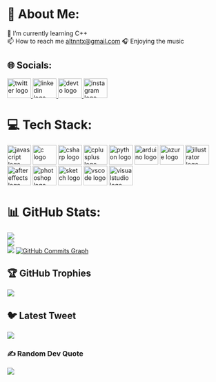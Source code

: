 # 💫 About Me:

🌱 I’m currently learning C++ <br>
📫 How to reach me altnntx@gmail.com
🎧 Enjoying the music

## 🌐 Socials:
<div align="left">
  <a href="https://twitter.com/ittsganok" target="_blank">
    <img src="https://raw.githubusercontent.com/maurodesouza/profile-readme-generator/master/src/assets/icons/social/twitter/default.svg" width="55" height="45" alt="twitter logo"  />
  </a>
  <a href="https://www.linkedin.com/in/alexander-tsghanok-135424250/" target="_blank">
    <img src="https://raw.githubusercontent.com/maurodesouza/profile-readme-generator/master/src/assets/icons/social/linkedin/default.svg" width="55" height="45" alt="linkedin logo"  />
  </a>
  <a href="https://dev.to/m1lean" target="_blank">
    <img src="https://raw.githubusercontent.com/maurodesouza/profile-readme-generator/master/src/assets/icons/social/devto/default.svg" width="55" height="45" alt="devto logo"  />
  </a>
  <a href="https://www.instagram.com/m1lean_/" target="_blank">
    <img src="https://raw.githubusercontent.com/maurodesouza/profile-readme-generator/master/src/assets/icons/social/instagram/default.svg" width="55" height="45" alt="instagram logo"  />
  </a>
</div>

###

# 💻 Tech Stack:
<div align="left">
  <img src="https://cdn.jsdelivr.net/gh/devicons/devicon/icons/javascript/javascript-original.svg" height="45" width="55" alt="javascript logo"  />
  <img src="https://cdn.jsdelivr.net/gh/devicons/devicon/icons/c/c-original.svg" height="45" width="55" alt="c logo"  />
  <img src="https://cdn.jsdelivr.net/gh/devicons/devicon/icons/csharp/csharp-original.svg" height="45" width="55" alt="csharp logo"  />
  <img src="https://cdn.jsdelivr.net/gh/devicons/devicon/icons/cplusplus/cplusplus-original.svg" height="45" width="55" alt="cplusplus logo"  />
  <img src="https://cdn.jsdelivr.net/gh/devicons/devicon/icons/python/python-original.svg" height="45" width="55" alt="python logo"  />
  <img src="https://cdn.jsdelivr.net/gh/devicons/devicon/icons/arduino/arduino-original.svg" height="45" width="55" alt="arduino logo"  />
  <img src="https://cdn.jsdelivr.net/gh/devicons/devicon/icons/azure/azure-original.svg" height="45" width="55" alt="azure logo"  />
  <img src="https://cdn.jsdelivr.net/gh/devicons/devicon/icons/illustrator/illustrator-plain.svg" height="45" width="55" alt="illustrator logo"  />
  <img src="https://cdn.jsdelivr.net/gh/devicons/devicon/icons/aftereffects/aftereffects-original.svg" height="45" width="55" alt="aftereffects logo"  />
  <img src="https://cdn.jsdelivr.net/gh/devicons/devicon/icons/photoshop/photoshop-plain.svg" height="45" width="55" alt="photoshop logo"  />
  <img src="https://cdn.jsdelivr.net/gh/devicons/devicon/icons/sketch/sketch-original.svg" height="45" width="55" alt="sketch logo"  />
  <img src="https://cdn.jsdelivr.net/gh/devicons/devicon/icons/vscode/vscode-original.svg" height="45" width="55" alt="vscode logo"  />
  <img src="https://cdn.jsdelivr.net/gh/devicons/devicon/icons/visualstudio/visualstudio-plain.svg" height="45" width="55" alt="visualstudio logo"  />
</div>

###
# 📊 GitHub Stats:
![](https://github-readme-stats.vercel.app/api?username=m1lean&theme=dark&hide_border=true&include_all_commits=true&count_private=false)<br/>
![](https://github-readme-streak-stats.herokuapp.com/?user=m1lean&theme=dark&hide_border=true)<br/>
![](https://github-readme-stats.vercel.app/api/top-langs/?username=m1lean&theme=dark&hide_border=true&include_all_commits=true&count_private=false&layout=compact)
<a href="http://www.github.com/m1lean"><img src="https://github-readme-activity-graph.cyclic.app/graph?username=m1lean&bg_color=22272e&color=ffffff&line=ffffff&point=ffffff&area_color=22272e&area=true&hide_border=true&custom_title=GitHub%20Commits%20Graph" alt="GitHub Commits Graph" /></a>

## 🏆 GitHub Trophies
![](https://github-profile-trophy.vercel.app/?username=m1lean&theme=onestar&no-frame=true&no-bg=true&margin-w=4)

## 🐦 Latest Tweet
[![](https://gtce.itsvg.in/api?username=ittsganok)](https://github.com/VishwaGauravIn/github-twitter-card-embed)

### ✍️ Random Dev Quote
![](https://quotes-github-readme.vercel.app/api?type=horizontal&theme=dark)
